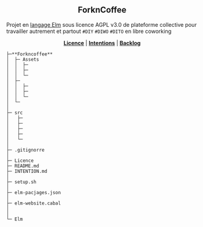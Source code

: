 <p align="center">
  <h2 align="center">ForknCoffee</h2>
</p>

Projet en [langage Elm](https://fr.wikipedia.org/wiki/Elm_(langage)) sous licence  AGPL v3.0 de plateforme collective pour travailler autrement et partout `#DIY` `#DIWO` `#DITO` en libre coworking


<p align="center">
    <b><a href="https://github.com/XavCC/forkncoffee/blob/master/LICENSE">Licence</a></b>
    |
    <b><a href="https://github.com/XavCC/forkncoffee/issues">Intentions</a></b>
    |
    <b><a href="https://github.com/XavCC/forkncoffee/projects">Backlog</a></b>
</p>

```
├─**Forkncoffee**
│  ├─ Assets
│  │  ├─
│  │  ├─
│  │  └─
│  ├─
│  │  ├─
│  │  ├─
│  │  └─
│  └─
│ 
├─ src
│   ├─
│   ├─
│   ├─
│   ├─
│   └─
│ 
├─ .gitignorre
│   
├─ Licence    
├─ README.md
├─ INTENTION.md
│  
├─ setup.sh
│
├─ elm-pacjages.json
│
├─ elm-website.cabal
│
│       
└─ Elm
```
